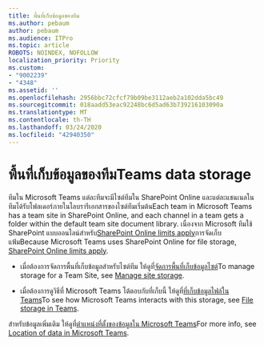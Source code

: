 ```yaml
---
title: พื้นที่เก็บข้อมูลของทีม
ms.author: pebaum
author: pebaum
ms.audience: ITPro
ms.topic: article
ROBOTS: NOINDEX, NOFOLLOW
localization_priority: Priority
ms.custom:
- "9002239"
- "4348"
ms.assetid: ''
ms.openlocfilehash: 2956bbc72cfcf79b09be3112aeb2a102dda5bc49
ms.sourcegitcommit: 018aadd53eac92248bc6d5ad63b739216103090a
ms.translationtype: MT
ms.contentlocale: th-TH
ms.lasthandoff: 03/24/2020
ms.locfileid: "42940350"
---
```

# <a name="teams-data-storage"></a><span data-ttu-id="a1bcd-102">พื้นที่เก็บข้อมูลของทีม</span><span class="sxs-lookup"><span data-stu-id="a1bcd-102">Teams data storage</span></span>

<span data-ttu-id="a1bcd-103">ทีมใน Microsoft Teams แต่ละทีมจะมีไซต์ทีมใน SharePoint Online และแต่ละแชนเนลในทีมได้รับโฟลเดอร์ภายในไลบรารีเอกสารของไซต์ทีมเริ่มต้น</span><span class="sxs-lookup"><span data-stu-id="a1bcd-103">Each team in Microsoft Teams has a team site in SharePoint Online, and each channel in a team gets a folder within the default team site document library.</span></span> <span data-ttu-id="a1bcd-104">เนื่องจาก Microsoft ทีมใช้ SharePoint แบบออนไลน์สําหรับ[SharePoint Online limits apply](https://docs.microsoft.com/microsoftteams/limits-specifications-teams#storage)การจัดเก็บแฟ้ม</span><span class="sxs-lookup"><span data-stu-id="a1bcd-104">Because Microsoft Teams uses SharePoint Online for file storage, [SharePoint Online limits apply](https://docs.microsoft.com/microsoftteams/limits-specifications-teams#storage).</span></span>

- <span data-ttu-id="a1bcd-105">เมื่อต้องการจัดการพื้นที่เก็บข้อมูลสําหรับไซต์ทีม ให้ดูที่[จัดการพื้นที่เก็บข้อมูลไซต์](https://docs.microsoft.com/sharepoint/manage-site-collection-storage-limits#manage-individual-site-storage-limits)</span><span class="sxs-lookup"><span data-stu-id="a1bcd-105">To manage storage for a Team Site, see [Manage site storage](https://docs.microsoft.com/sharepoint/manage-site-collection-storage-limits#manage-individual-site-storage-limits).</span></span>

- <span data-ttu-id="a1bcd-106">เมื่อต้องการดูวิธีที่ Microsoft Teams โต้ตอบกับที่เก็บนี้ ให้ดูที่[ที่เก็บข้อมูลไฟล์ใน Teams](https://support.office.com/article/file-storage-in-teams-df5cc0a5-d1bb-414c-8870-46c6eb76686a)</span><span class="sxs-lookup"><span data-stu-id="a1bcd-106">To see how Microsoft Teams interacts with this storage, see [File storage in Teams](https://support.office.com/article/file-storage-in-teams-df5cc0a5-d1bb-414c-8870-46c6eb76686a).</span></span>

<span data-ttu-id="a1bcd-107">สําหรับข้อมูลเพิ่มเติม ให้ดูที่[ตําแหน่งที่ตั้งของข้อมูลใน Microsoft Teams](https://docs.microsoft.com/microsoftteams/location-of-data-in-teams)</span><span class="sxs-lookup"><span data-stu-id="a1bcd-107">For more info, see [Location of data in Microsoft Teams](https://docs.microsoft.com/microsoftteams/location-of-data-in-teams).</span></span>
